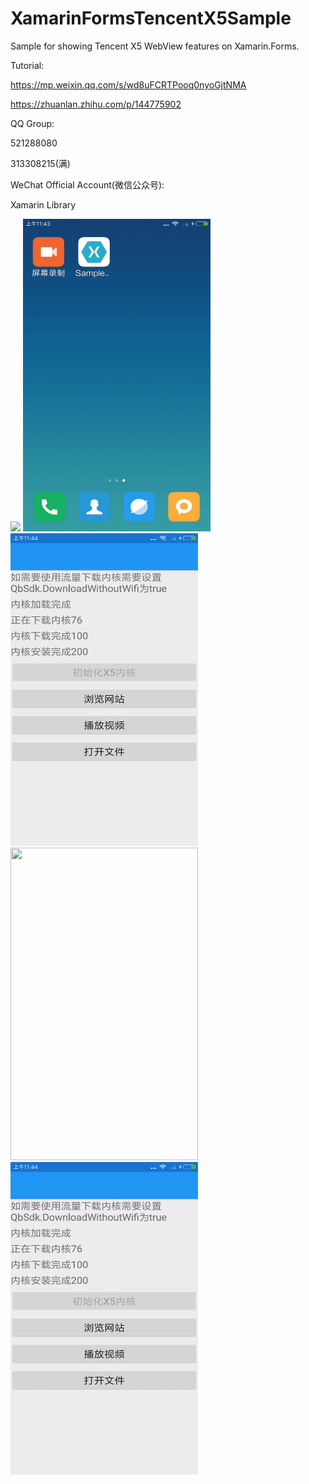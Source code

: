# XamarinFormsTencentX5Sample 
Sample for showing Tencent X5 WebView features on Xamarin.Forms.

Tutorial:

https://mp.weixin.qq.com/s/wd8uFCRTPooq0nyoGjtNMA

https://zhuanlan.zhihu.com/p/144775902

QQ Group:

521288080

313308215(满)

WeChat Official Account(微信公众号):

Xamarin Library

<img src="https://github.com/jingliancui/XamarinFormsTencentX5Sample/blob/master/Images/wechatqrcode.jpg?raw=true"/>

<img src="https://github.com/jingliancui/XamarinFormsTencentX5Sample/blob/master/Images/LoadLib.gif?raw=true" width="300" height="500"/>

<img src="https://github.com/jingliancui/XamarinFormsTencentX5Sample/blob/master/Images/ServeNet.gif?raw=true" width="300" height="500"/>

<img src="https://github.com/jingliancui/XamarinFormsTencentX5Sample/blob/master/Images/PlayVideo.gif?raw=true" width="300" height="500"/>

<img src="https://github.com/jingliancui/XamarinFormsTencentX5Sample/blob/master/Images/OpenFile.gif?raw=true" width="300" height="500"/>
